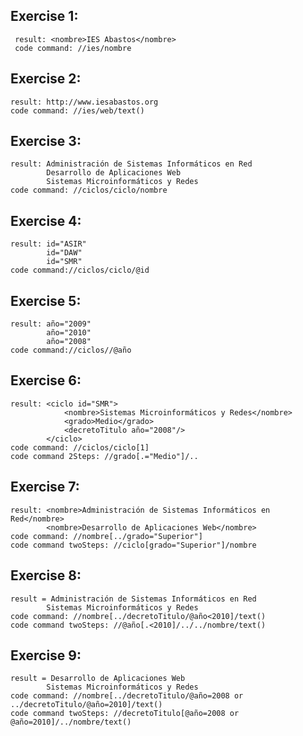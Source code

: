 ## Exercise 1:

     result: <nombre>IES Abastos</nombre>
     code command: //ies/nombre

## Exercise 2:

    result: http://www.iesabastos.org
    code command: //ies/web/text()

## Exercise 3:

    result: Administración de Sistemas Informáticos en Red
            Desarrollo de Aplicaciones Web
            Sistemas Microinformáticos y Redes
    code command: //ciclos/ciclo/nombre

## Exercise 4:

    result: id="ASIR"
            id="DAW"
            id="SMR"
    code command://ciclos/ciclo/@id

## Exercise 5:

    result: año="2009"
            año="2010"
            año="2008"
    code command://ciclos//@año

## Exercise 6:

    result: <ciclo id="SMR">
                <nombre>Sistemas Microinformáticos y Redes</nombre>
                <grado>Medio</grado>
                <decretoTitulo año="2008"/>
            </ciclo>
    code command: //ciclos/ciclo[1]
    code command 2Steps: //grado[.="Medio"]/..

## Exercise 7:

    result: <nombre>Administración de Sistemas Informáticos en Red</nombre>
            <nombre>Desarrollo de Aplicaciones Web</nombre>
    code command: //nombre[../grado="Superior"]
    code command twoSteps: //ciclo[grado="Superior"]/nombre

## Exercise 8:

    result = Administración de Sistemas Informáticos en Red
            Sistemas Microinformáticos y Redes
    code command: //nombre[../decretoTitulo/@año<2010]/text()
    code command twoSteps: //@año[.<2010]/../../nombre/text()

## Exercise 9:

    result = Desarrollo de Aplicaciones Web
            Sistemas Microinformáticos y Redes
    code command: //nombre[../decretoTitulo/@año=2008 or ../decretoTitulo/@año=2010]/text()
    code command twoSteps: //decretoTitulo[@año=2008 or @año=2010]/../nombre/text()